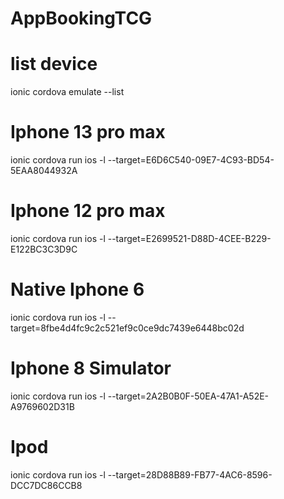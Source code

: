# AppBookingTCG
# list device
ionic cordova emulate --list
# Iphone 13 pro max
ionic cordova run ios -l --target=E6D6C540-09E7-4C93-BD54-5EAA8044932A

# Iphone 12 pro max
ionic cordova run ios -l --target=E2699521-D88D-4CEE-B229-E122BC3C3D9C

# Native Iphone 6
ionic cordova run ios -l --target=8fbe4d4fc9c2c521ef9c0ce9dc7439e6448bc02d

# Iphone 8 Simulator
ionic cordova run ios -l --target=2A2B0B0F-50EA-47A1-A52E-A9769602D31B

# Ipod
ionic cordova run ios -l --target=28D88B89-FB77-4AC6-8596-DCC7DC86CCB8